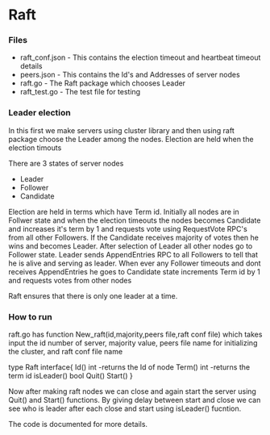 Raft
====


### Files
- raft_conf.json - This contains the election timeout and heartbeat timeout details
- peers.json - This contains the Id's and Addresses of server nodes
- raft.go - The Raft package which chooses Leader
- raft_test.go - The test file for testing

### Leader election
In this first we make servers using cluster library and then using raft package choose the Leader among the nodes.
Election are held when the election timouts

There are 3 states of server nodes
- Leader
- Follower
- Candidate

Election are held in terms which have Term id.
Initially all nodes are in Follwer state and when the election timeouts the nodes becomes Candidate and increases it's term by 1 and requests vote using RequestVote RPC's from all other Followers.
If the Candidate receives majority of votes then he wins and becomes Leader.
After selection of Leader all other nodes go to Follower state.
Leader sends AppendEntries RPC to all Followers to tell that he is alive and serving as leader.
When ever any Follower timeouts and dont receives AppendEntries he goes to Candidate state increments Term id by 1 and requests votes from other nodes

Raft ensures that there is only one leader at a time.

### How to run
raft.go has function New_raft(id,majority,peers file,raft conf file) which takes input the id number of server, majority value, peers file name for initializing the cluster, and raft conf file name

type Raft interface{
    Id() int -returns the Id of node
    Term()     int  -returns the term id
    isLeader() bool
    Quit() 
    Start()
}

Now after making raft nodes we can close and again start the server using Quit() and Start() functions.
By giving delay between start and close we can see who is leader after each close and start using isLeader() fucntion.

The code is documented for more details.





